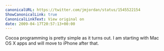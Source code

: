 ```yaml
---
canonicalURL: https://twitter.com/jmjordan/status/1545522154
ShowCanonicalLink: true
CanonicalLinkText: View original on
date: 2009-04-17T20:57:13+00:00
---
```

Cocoa programming is pretty simple as it turns out. I am starting with Mac OS X apps and will move to iPhone after that.